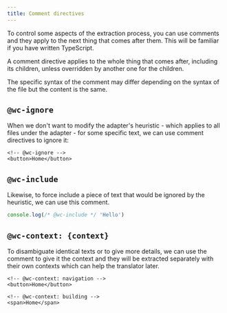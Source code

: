 ```yaml
---
title: Comment directives
---
```


To control some aspects of the extraction process, you can use comments and
they apply to the next thing that comes after them. This will be familiar if
you have written TypeScript.

A comment directive applies to the whole thing that comes after, including its
children, unless overridden by another one for the children.

The specific syntax of the comment may differ depending on the syntax of the
file but the content is the same.

## `@wc-ignore`

When we don't want to modify the adapter's heuristic - which applies to all
files under the adapter - for some specific text, we can use comment directives
to ignore it:

```svelte
<!-- @wc-ignore -->
<button>Home</button>
```

## `@wc-include`

Likewise, to force include a piece of text that would be ignored by the
heuristic, we can use this comment.

```javascript
console.log(/* @wc-include */ 'Hello')
```

## `@wc-context: {context}`

To disambiguate identical texts or to give more details, we can use the comment
to give it the context and they will be extracted separately with their own
contexts which can help the translator later.

```svelte
<!-- @wc-context: navigation -->
<button>Home</button>

<!-- @wc-context: building -->
<span>Home</span>
```
